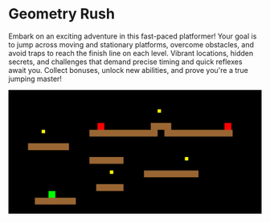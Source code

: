 # Geometry Rush
Embark on an exciting adventure in this fast-paced platformer! Your goal is to jump across moving and stationary platforms, overcome obstacles, and avoid traps to reach the finish line on each level. Vibrant locations, hidden secrets, and challenges that demand precise timing and quick reflexes await you. Collect bonuses, unlock new abilities, and prove you're a true jumping master!

![Gameplay Screenshot](images/Screenshot_1.png)

